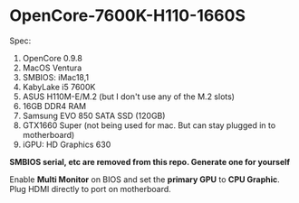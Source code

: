 # OpenCore-7600K-H110-1660S
 
Spec:
1. OpenCore 0.9.8
1. MacOS Ventura
1. SMBIOS: iMac18,1
1. KabyLake i5 7600K
1. ASUS H110M-E/M.2 (but I don't use any of the M.2 slots)
1. 16GB DDR4 RAM
1. Samsung EVO 850 SATA SSD (120GB)
1. GTX1660 Super (not being used for mac. But can stay plugged in to motherboard)
1. iGPU: HD Graphics 630

**SMBIOS serial, etc are removed from this repo. Generate one for yourself**

Enable **Multi Monitor** on BIOS and set the **primary GPU** to **CPU Graphic**. Plug HDMI directly to port on motherboard.